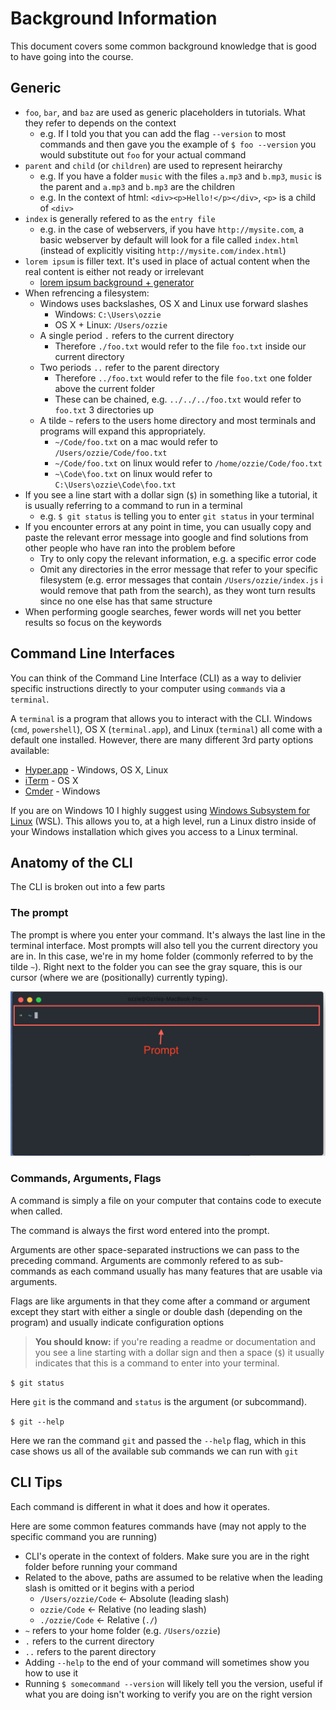 # Background Information

This document covers some common background knowledge that is good to have going into the course.

## Generic

- `foo`, `bar`, and `baz` are used as generic placeholders in tutorials. What they refer to depends on the context
  - e.g. If I told you that you can add the flag `--version` to most commands and then gave you the example of `$ foo --version` you would substitute out `foo` for your actual command
- `parent` and `child` (or `children`) are used to represent heirarchy
  - e.g. If you have a folder `music` with the files `a.mp3` and `b.mp3`, `music` is the parent and `a.mp3` and `b.mp3` are the children
  - e.g. In the context of html: `<div><p>Hello!</p></div>`, `<p>` is a child of `<div>`
- `index` is generally refered to as the `entry file`
  - e.g. in the case of webservers, if you have `http://mysite.com`, a basic webserver by default will look for a file called `index.html` (instead of explicitly visiting `http://mysite.com/index.html`)
- `lorem ipsum` is filler text. It's used in place of actual content when the real content is either not ready or irrelevant
  - [lorem ipsum background + generator](https://www.lipsum.com/)
- When refrencing a filesystem:
  - Windows uses backslashes, OS X and Linux use forward slashes
    - Windows: `C:\Users\ozzie`
    - OS X + Linux: `/Users/ozzie`
  - A single period `.` refers to the current directory
    - Therefore `./foo.txt` would refer to the file `foo.txt` inside our current directory
  - Two periods `..` refer to the parent directory
    - Therefore `../foo.txt` would refer to the file `foo.txt` one folder above the current folder
    - These can be chained, e.g. `../../../foo.txt` would refer to `foo.txt` 3 directories up
  - A tilde `~` refers to the users home directory and most terminals and programs will expand this appropriately.
    - `~/Code/foo.txt` on a mac would refer to `/Users/ozzie/Code/foo.txt`
    - `~/Code/foo.txt` on linux would refer to `/home/ozzie/Code/foo.txt`
    - `~\Code\foo.txt` on linux would refer to `C:\Users\ozzie\Code\foo.txt`
- If you see a line start with a dollar sign (`$`) in something like a tutorial, it is usually referring to a command to run in a terminal
  - e.g. `$ git status` is telling you to enter `git status` in your terminal
- If you encounter errors at any point in time, you can usually copy and paste the relevant error message into google and find solutions from other people who have ran into the problem before
  - Try to only copy the relevant information, e.g. a specific error code
  - Omit any directories in the error message that refer to your specific filesystem (e.g. error messages that contain `/Users/ozzie/index.js` i would remove that path from the search), as they wont turn results since no one else has that same structure
- When performing google searches, fewer words will net you better results so focus on the keywords

## Command Line Interfaces

You can think of the Command Line Interface (CLI) as a way to delivier specific instructions directly to your computer using `commands` via a `terminal`.

A `terminal` is a program that allows you to interact with the CLI. Windows (`cmd`, `powershell`), OS X (`terminal.app`), and Linux (`terminal`) all come with a default one installed. However, there are many different 3rd party options available:

- [Hyper.app](https://hyper.is) - Windows, OS X, Linux
- [iTerm](https://www.iterm2.com/) - OS X
- [Cmder](https://cmder.net/) - Windows

If you are on Windows 10 I highly suggest using [Windows Subsystem for Linux](https://docs.microsoft.com/en-us/windows/wsl/install-win10) (WSL). This allows you to, at a high level, run a Linux distro inside of your Windows installation which gives you access to a Linux terminal.

## Anatomy of the CLI

The CLI is broken out into a few parts

### The prompt

The prompt is where you enter your command. It's always the last line in the terminal interface. Most prompts will also tell you the current directory you are in. In this case, we're in my home folder (commonly referred to by the tilde `~`). Right next to the folder you can see the gray square, this is our cursor (where we are (positionally) currently typing).

![CLI Prompt](./readme-assets/cli-prompt.png)

### Commands, Arguments, Flags

A command is simply a file on your computer that contains code to execute when called.

The command is always the first word entered into the prompt.

Arguments are other space-separated instructions we can pass to the preceding command. Arguments are commonly refered to as sub-commands as each command usually has many features that are usable via arguments.

Flags are like arguments in that they come after a command or argument except they start with either a single or double dash (depending on the program) and usually indicate configuration options

> **You should know:** if you're reading a readme or documentation and you see a line starting with a dollar sign and then a space (`$`) it usually indicates that this is a command to enter into your terminal.

`$ git status`

Here `git` is the command and `status` is the argument (or subcommand).

`$ git --help`

Here we ran the command `git` and passed the `--help` flag, which in this case shows us all of the available sub commands we can run with `git`

## CLI Tips

Each command is different in what it does and how it operates.

Here are some common features commands have (may not apply to the specific command you are running)

- CLI's operate in the context of folders. Make sure you are in the right folder before running your command
- Related to the above, paths are assumed to be relative when the leading slash is omitted or it begins with a period
  - `/Users/ozzie/Code` <- Absolute (leading slash)
  - `ozzie/Code` <- Relative (no leading slash)
  - `./ozzie/Code` <- Relative (`./`)
- `~` refers to your home folder (e.g. `/Users/ozzie`)
- `.` refers to the current directory
- `..` refers to the parent directory
- Adding `--help` to the end of your command will sometimes show you how to use it
- Running `$ somecommand --version` will likely tell you the version, useful if what you are doing isn't working to verify you are on the right version
